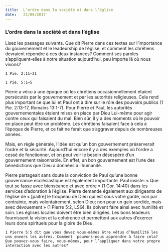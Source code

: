 ```yaml
---
title:  L’ordre dans la société et dans l’église
date:   21/06/2017
---
```


### L’ordre dans la société et dans l’église

Lisez les passages suivants. Que dit Pierre dans ces textes sur l’importance du gouvernement et le leadeurship  de l’église, et comment les chrétiens devraient répondre à ces deux instances? Comment ses paroles  s’appliquent-elles à notre situation aujourd’hui, peu importe là où nous vivons?

`1 Pie. 2:11–21`

`1 Pie. 5:1–5`

Pierre a vécu à une époque où les chrétiens occasionnellement étaient persécutés par le gouvernement et par  les autorités religieuses. Cela rend plus important ce que lui et Paul ont à dire sur le rôle des pouvoirs publics  (1 Pie. 2:13-17, Romains 13:1-7). Pour Pierre et Paul, les autorités gouvernementales étaient mises en place par  Dieu Lui-même pour agir contre ceux qui faisaient du mal. Bien sûr, il y a des moments où le pouvoir en place  peut être un problème. Les chrétiens faisaient face à cela à l’époque de Pierre, et ce fait ne ferait que s’aggraver  depuis de nombreuses années. 

Mais, en règle générale, l’idée est qu’un bon gouvernement préserverait l’ordre et la sécurité. Aujourd’hui  encore il y a des exemples où l’ordre a cessé de fonctionner, et on peut voir le besoin désespéré d’un gouvernement raisonnable. En effet, un bon gouvernement est l’une des bénédictions que Dieu a données à  l’humanité. 

Pierre partageait sans doute la conviction de Paul qu’une bonne gouvernance ecclésiastique est également  importante. Paul insiste: « Que tout se fasse avec bienséance et avec ordre » (1 Cor. 14:40) dans les services d’adoration à l’église. Pierre demande également aux dirigeants de l’église de « [paitre] le troupeau de Dieu qui  est sous votre garde, non par contrainte, mais volontairement, selon Dieu; non pour un gain sordide, mais avec  dévouement » (1 Pierre 5:2, LSG). Ils doivent faire ainsi avec humilité et soin. Les églises locales doivent être  bien dirigées. Les bons leadeurs fournissent la vision et la cohérence et permettent aux autres d’exercer leurs  dons spirituels pour la gloire de Dieu. 

`1 Pierre 5:5 dit que vous devez vous-mêmes être vêtus d’humilité les uns envers les autres. Comment  pouvons-nous apprendre à faire cela? Que pouvez-vous faire, vous-mêmes, pour l’appliquer dans votre propre  interaction avec les autres?`